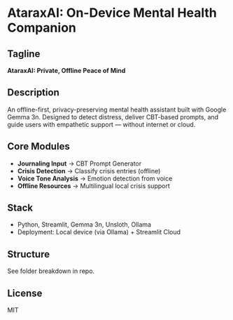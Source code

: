 # AtaraxAI: On-Device Mental Health Companion

## Tagline
**AtaraxAI: Private, Offline Peace of Mind**

## Description
An offline-first, privacy-preserving mental health assistant built with Google Gemma 3n. Designed to detect distress, deliver CBT-based prompts, and guide users with empathetic support — without internet or cloud.

## Core Modules
- **Journaling Input** → CBT Prompt Generator
- **Crisis Detection** → Classify crisis entries (offline)
- **Voice Tone Analysis** → Emotion detection from voice
- **Offline Resources** → Multilingual local crisis support

## Stack
- Python, Streamlit, Gemma 3n, Unsloth, Ollama
- Deployment: Local device (via Ollama) + Streamlit Cloud

## Structure
See folder breakdown in repo.

## License
MIT
